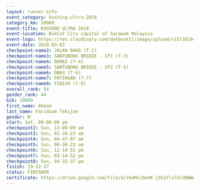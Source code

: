 ```yaml
--- 
layout: runner-info 
event_category: kuching-ultra-2018 
category_km: 100KM 
event-title: KUCHING ULTRA 2018 
event-location: BukCat City capital of Sarawak Malaysia 
event-logo: https://res.cloudinary.com/dykbosktl/image/upload/v1573619473/Logo/kuching-ultra-2018-logo_tlpvm5.png 
event-date: 2018-03-03 
checkpoint-name2: JALAN BAKO (T-2) 
checkpoint-name3: SANTUBONG BRIDGE - CP1 (T-3) 
checkpoint-name4: DAMAI (T-4) 
checkpoint-name5: SANTUBONG BRIDGE - CP2 (T-5) 
checkpoint-name6: DBKU (T-6) 
checkpoint-name7: PATINGAN (T-7) 
checkpoint-name8: FINISH (T-8) 
overall_rank: 54
gender_rank: 44
bib: 10009
first_name: Ahmad
last_name: Faridzam Tokijan
gender: M
start: Sat, 09-00-00 pm
checkpoint2: Sun, 12-09-09 am
checkpoint3: Sun, 02-26-23 am
checkpoint4: Sun, 04-47-07 am
checkpoint5: Sun, 08-36-23 am
checkpoint6: Sun, 12-14-55 pm
checkpoint7: Sun, 03-14-52 pm
checkpoint8: Sun, 04-32-37 pm
finish: 19-32-37
status: FINISHER
certificate: https://drive.google.com/file/d/16eMxiDwVK-jZGjYls7ald0WWwM09WqcM/view?usp=sharing
--- 
```

